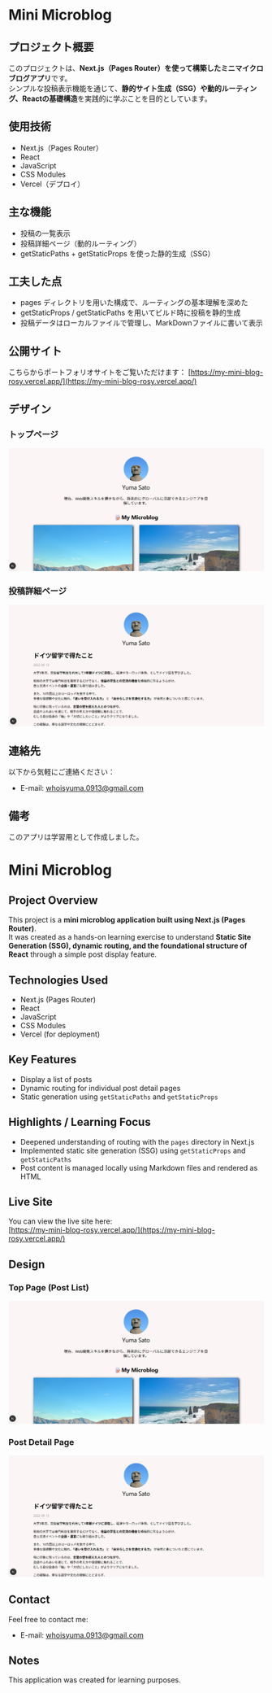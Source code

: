 # Mini Microblog

## プロジェクト概要

このプロジェクトは、**Next.js（Pages Router）を使って構築したミニマイクロブログアプリ**です。  
シンプルな投稿表示機能を通じて、**静的サイト生成（SSG）や動的ルーティング、Reactの基礎構造**を実践的に学ぶことを目的としています。

## 使用技術

- Next.js（Pages Router）
- React
- JavaScript
- CSS Modules
- Vercel（デプロイ）

## 主な機能

- 投稿の一覧表示
- 投稿詳細ページ（動的ルーティング）
- getStaticPaths + getStaticProps を使った静的生成（SSG）

## 工夫した点

- pages ディレクトリを用いた構成で、ルーティングの基本理解を深めた  
- getStaticProps / getStaticPaths を用いてビルド時に投稿を静的生成  
- 投稿データはローカルファイルで管理し、MarkDownファイルに書いて表示

## 公開サイト

こちらからポートフォリオサイトをご覧いただけます：
[https://my-mini-blog-rosy.vercel.app/](https://my-mini-blog-rosy.vercel.app/)

## デザイン

### トップページ
![投稿一覧ページ](./public/design01.png)

### 投稿詳細ページ
![投稿詳細ページ](./public/design02.png)

## 連絡先

以下から気軽にご連絡ください：
- E-mail: [whoisyuma.0913@gmail.com](whoisyuma.0913@gmail.com)

## 備考

このアプリは学習用として作成しました。

# Mini Microblog

## Project Overview

This project is a **mini microblog application built using Next.js (Pages Router)**.  
It was created as a hands-on learning exercise to understand **Static Site Generation (SSG), dynamic routing, and the foundational structure of React** through a simple post display feature.

## Technologies Used

- Next.js (Pages Router)  
- React  
- JavaScript  
- CSS Modules  
- Vercel (for deployment)

## Key Features

- Display a list of posts  
- Dynamic routing for individual post detail pages  
- Static generation using `getStaticPaths` and `getStaticProps`

## Highlights / Learning Focus

- Deepened understanding of routing with the `pages` directory in Next.js  
- Implemented static site generation (SSG) using `getStaticProps` and `getStaticPaths`  
- Post content is managed locally using Markdown files and rendered as HTML

## Live Site

You can view the live site here:  
[https://my-mini-blog-rosy.vercel.app/](https://my-mini-blog-rosy.vercel.app/)

## Design

### Top Page (Post List)

![Post List Page](./public/design01.png)

### Post Detail Page

![Post Detail Page](./public/design02.png)

## Contact

Feel free to contact me:  
- E-mail: [whoisyuma.0913@gmail.com](mailto:whoisyuma.0913@gmail.com)

## Notes

This application was created for learning purposes.